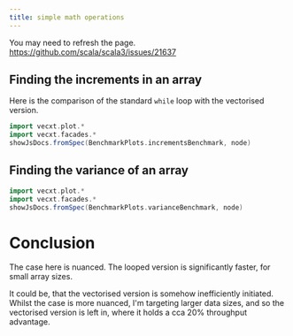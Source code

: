 ```yaml
---
title: simple math operations
---
```


You may need to refresh the page.
https://github.com/scala/scala3/issues/21637

## Finding the increments in an array


Here is the comparison of the standard `while` loop with the vectorised version.

```scala mdoc:js sc:nocompile
import vecxt.plot.*
import vecxt.facades.*
showJsDocs.fromSpec(BenchmarkPlots.incrementsBenchmark, node)
```


## Finding the variance of an array

```scala mdoc:js sc:nocompile
import vecxt.plot.*
import vecxt.facades.*
showJsDocs.fromSpec(BenchmarkPlots.varianceBenchmark, node)
```


# Conclusion

The case here is nuanced. The looped version is significantly faster, for small array sizes.

It could be, that the vectorised version is somehow inefficiently initiated. Whilst the case is more nuanced, I'm targeting larger data sizes, and so the vectorised version is left in, where it holds a cca 20% throughput advantage.